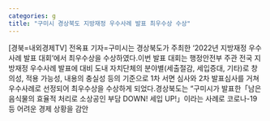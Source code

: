 ```yaml
---
categories: g
title: "구미시 경상북도 지방재정 우수사례 발표 최우수상 수상"
---
```

[경북=내외경제TV] 전옥표 기자=구미시는 경상북도가 주최한 ‘2022년 지방재정 우수사례 발표 대회’에서 최우수상을 수상하였다.이번 발표 대회는 행정안전부 주관 전국 지방재정 우수사례 발표에 대비 도내 자치단체의 분야별(세출절감, 세입증대, 기타)로 창의성, 적용 가능성, 내용의 충실성 등의 기준으로 1차 서면 심사와 2차 발표심사를 거쳐 우수사례로 선정되어 최우수상을 수상하게 되었다.경상북도는 “구미시가 발표한「남은음식물의 효율적 처리로 소상공인 부담 DOWN! 세입 UP!」이라는 사례로 코로나-19 등 어려운 경제 상황을 감안